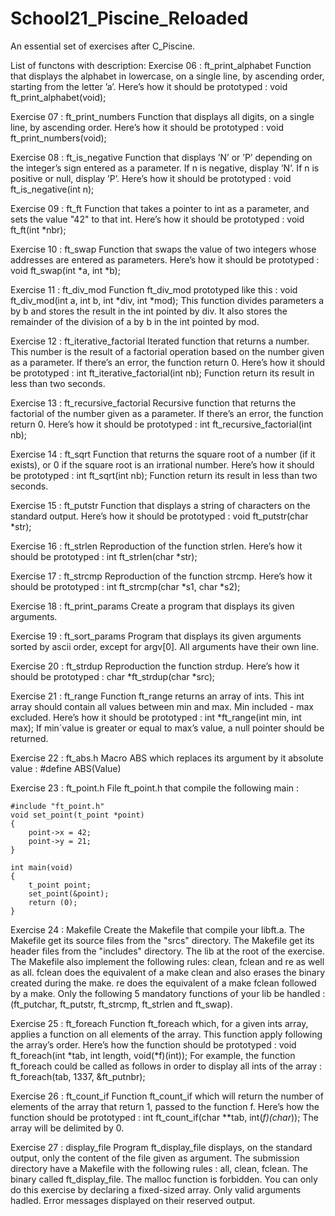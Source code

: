# School21_Piscine_Reloaded

An essential set of exercises after C_Piscine.

List of functons with description:
Exercise 06 : ft_print_alphabet
    Function that displays the alphabet in lowercase, on a single line, by
    ascending order, starting from the letter ’a’.
    Here’s how it should be prototyped :
    void ft_print_alphabet(void);

Exercise 07 : ft_print_numbers
    Function that displays all digits, on a single line, by ascending order.
    Here’s how it should be prototyped :
    void ft_print_numbers(void);

Exercise 08 : ft_is_negative
    Function that displays ’N’ or ’P’ depending on the integer’s sign entered
    as a parameter. If n is negative, display ’N’. If n is positive or null, display ’P’.
    Here’s how it should be prototyped :
    void ft_is_negative(int n);
    
Exercise 09 : ft_ft
    Function that takes a pointer to int as a parameter, and sets the value "42"
    to that int.
    Here’s how it should be prototyped :
    void ft_ft(int *nbr);
    
Exercise 10 : ft_swap
    Function that swaps the value of two integers whose addresses are entered
    as parameters.
    Here’s how it should be prototyped :
    void ft_swap(int *a, int *b);
    
Exercise 11 : ft_div_mod
    Function ft_div_mod prototyped like this :
    void ft_div_mod(int a, int b, int *div, int *mod);
    This function divides parameters a by b and stores the result in the int pointed by
    div. It also stores the remainder of the division of a by b in the int pointed by mod.
  
Exercise 12 : ft_iterative_factorial
    Iterated function that returns a number. This number is the result of a
    factorial operation based on the number given as a parameter.
    If there’s an error, the function return 0.
    Here’s how it should be prototyped :
    int ft_iterative_factorial(int nb);
    Function return its result in less than two seconds.

Exercise 13 : ft_recursive_factorial
    Recursive function that returns the factorial of the number given as a
    parameter.
    If there’s an error, the function return 0.
    Here’s how it should be prototyped :
    int ft_recursive_factorial(int nb);
    
Exercise 14 : ft_sqrt
    Function that returns the square root of a number (if it exists), or 0 if the
    square root is an irrational number.
    Here’s how it should be prototyped :
    int ft_sqrt(int nb);
    Function return its result in less than two seconds.
    
Exercise 15 : ft_putstr
    Function that displays a string of characters on the standard output.
    Here’s how it should be prototyped :
    void ft_putstr(char *str);
    
Exercise 16 : ft_strlen
    Reproduction of the function strlen.
    Here’s how it should be prototyped :
    int ft_strlen(char *str);
    
Exercise 17 : ft_strcmp
    Reproduction of the function strcmp.
    Here’s how it should be prototyped :
    int ft_strcmp(char *s1, char *s2);
    
Exercise 18 : ft_print_params
    Create a program that displays its given arguments.
    
Exercise 19 : ft_sort_params
    Program that displays its given arguments sorted by ascii order, except for argv[0].
    All arguments have their own line.
    
Exercise 20 : ft_strdup
    Reproduction the function strdup.
    Here’s how it should be prototyped :
    char *ft_strdup(char *src);
    
Exercise 21 : ft_range
    Function ft_range returns an array of ints. This int array should
    contain all values between min and max. Min included - max excluded.
    Here’s how it should be prototyped :
    int *ft_range(int min, int max);
    If min´value is greater or equal to max’s value, a null pointer should be returned.
    
Exercise 22 : ft_abs.h
    Macro ABS which replaces its argument by it absolute value :
    #define ABS(Value)
    
Exercise 23 : ft_point.h
    File ft_point.h that compile the following main :
    
    #include "ft_point.h"
    void set_point(t_point *point)
    {
        point->x = 42;
        point->y = 21;
    }
    
    int main(void)
    {
        t_point point;
        set_point(&point);
        return (0);
    }
    
Exercise 24 : Makefile
    Create the Makefile that compile your libft.a.
    The Makefile get its source files from the "srcs" directory.
    The Makefile get its header files from the "includes" directory.
    The lib at the root of the exercise.
    The Makefile also implement the following rules: clean, fclean and re as
    well as all.
    fclean does the equivalent of a make clean and also erases the binary created
    during the make. re does the equivalent of a make fclean followed by a make.
    Only the following 5 mandatory functions of your lib be handled : (ft_putchar,
    ft_putstr, ft_strcmp, ft_strlen and ft_swap).
    
Exercise 25 : ft_foreach
    Function ft_foreach which, for a given ints array, applies a function on
    all elements of the array. This function apply following the array’s order.
    Here’s how the function should be prototyped :
    void ft_foreach(int *tab, int length, void(*f)(int));
    For example, the function ft_foreach could be called as follows in order to display
    all ints of the array :
    ft_foreach(tab, 1337, &ft_putnbr);  

Exercise 26 : ft_count_if
    Function ft_count_if which will return the number of elements of the
    array that return 1, passed to the function f.
    Here’s how the function should be prototyped :
    int ft_count_if(char **tab, int(*f)(char*));
    The array will be delimited by 0.
    
Exercise 27 : display_file
    Program ft_display_file displays, on the standard output,
    only the content of the file given as argument.
    The submission directory have a Makefile with the following rules : all,
    clean, fclean. The binary called ft_display_file.
    The malloc function is forbidden. You can only do this exercise by declaring a
    fixed-sized array.
    Only valid arguments hadled.
    Error messages displayed on their reserved output.
